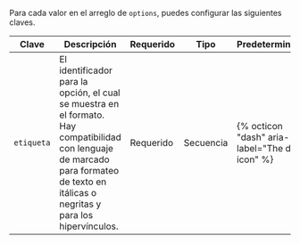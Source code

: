Para cada valor en el arreglo de `options`, puedes configurar las siguientes claves.

| Clave      | Descripción                                                                                                                                                                           | Requerido | Tipo      | Predeterminado                                  | Opciones                                        |
| ---------- | ------------------------------------------------------------------------------------------------------------------------------------------------------------------------------------- | --------- | --------- | ----------------------------------------------- | ----------------------------------------------- |
| `etiqueta` | El identificador para la opción, el cual se muestra en el formato. Hay compatibilidad con lenguaje de marcado para formateo de texto en itálicas o negritas y para los hipervínculos. | Requerido | Secuencia | {% octicon "dash" aria-label="The dash icon" %} | {% octicon "dash" aria-label="The dash icon" %} | 
